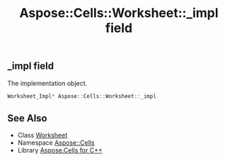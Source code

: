 ﻿---
title: Aspose::Cells::Worksheet::_impl field
linktitle: _impl
second_title: Aspose.Cells for C++ API Reference
description: 'Aspose::Cells::Worksheet::_impl field. The implementation object in C++.'
type: docs
weight: 12500
url: /cpp/aspose.cells/worksheet/_impl/
---
## _impl field


The implementation object.

```cpp
Worksheet_Impl* Aspose::Cells::Worksheet::_impl
```

## See Also

* Class [Worksheet](../)
* Namespace [Aspose::Cells](../../)
* Library [Aspose.Cells for C++](../../../)
